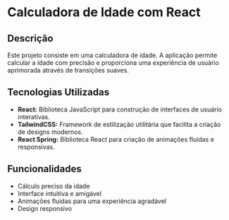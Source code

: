 # Calculadora de Idade com React

## Descrição

Este projeto consiste em uma calculadora de idade. A aplicação permite calcular a idade com precisão e proporciona uma experiência de usuário aprimorada através de transições suaves.

## Tecnologias Utilizadas

- **React:** Biblioteca JavaScript para construção de interfaces de usuário interativas.
- **TailwindCSS:** Framework de estilização utilitária que facilita a criação de designs modernos.
- **React Spring:** Biblioteca React para criação de animações fluidas e responsivas.

## Funcionalidades

- Cálculo preciso da idade
- Interface intuitiva e amigável
- Animações fluidas para uma experiência agradável
- Design responsivo
